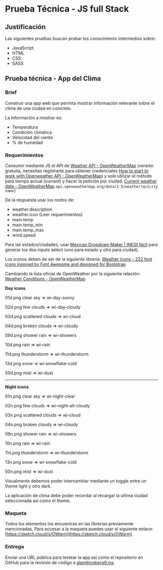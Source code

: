 # Prueba Técnica - JS full Stack
## Justificación
Las siguientes pruebas buscan probar los conocimiento intermedios sobre:
- JavaScript 
- HTML
- CSS
- SASS


## Prueba técnica - App del Clima
### Brief

Construir una app web que permita mostrar información relevante sobre el clima de una ciudad  en concreto.

La información a mostrar es:
- Temperatura
- Condición climatica
- Velocidad del viento
- % de humedad

### Requerimientos

Consumir mediante JS el API de [Weather API - OpenWeatherMap](https://openweathermap.org/api) (versión gratuita, necesitas registrarte para obtener credenciales [How to start to work with Openweather API - OpenWeatherMap](https://openweathermap.org/appid)) y solo utilizar el método para tiempo actual (current) y hacer la petición por ciudad:
[Current weather data - OpenWeatherMap](https://openweathermap.org/current)
`api.openweathermap.org/data/2.5/weather?q={city name}`

De la respuesta usar los nodos de:
- weather.description
- weather.icon (Leer requerimientos)
- main.temp
- main.temp_min
- main.temp_max
- wind.speed

Para las estados/ciudades, usar [Mexican Dropdown Maker | INEGI fácil](http://inegifacil.com/dropdowns) para generar los dos inputs select (uno para estado y otro para ciudad).

Los iconos deben de ser de la siguiente librería: [Weather Icons - 222 font icons inspired by Font Awesome and designed for Bootstrap](https://erikflowers.github.io/weather-icons/)

Cambiando la lista oficial de OpenWeather por la siguiente relación:
[Weather Conditions - OpenWeatherMap](https://openweathermap.org/weather-conditions)


**Day icons**

01d.png  clear sky => wi-day-sunny

02d.png  few clouds => wi-day-cloudy

03d.png  scattered clouds => wi-cloud

04d.png  broken clouds => wi-cloudy

09d.png  shower rain => wi-showers

10d.png  rain => wi-rain

11d.png  thunderstorm => wi-thunderstorm

13d.png  snow => wi-snowflake-cold

50d.png  mist => wi-dust

---

**Night icons**

01n.png  	clear sky => wi-night-clear

02n.png  	few clouds =>	wi-night-alt-cloudy		

03n.png  	scattered clouds => wi-cloud

04n.png  	broken clouds => wi-cloudy

09n.png  	shower rain => wi-showers

10n.png  	rain => wi-rain

11n.png  	thunderstorm => wi-thunderstorm

13n.png  	snow => wi-snowflake-cold

50n.png  	mist => wi-dust


Visualmente debemos poder intercambiar mediante un toggle entre un theme light y otro dark.

La aplicación de clima debe poder recordar al recargar la ultima ciudad seleccionada así como el theme.


### Maqueta
Todos los elementos los encuentras en las librerías previamente mencionadas. Para accesar a la maqueta puedes usar el siguiente enlace:
 [https://sketch.cloud/s/OWqrm](https://sketch.cloud/s/OWqrm) 


### Entrega
Enviar una URL pública para testear la app así como el repositorio en GitHub para la revisión de código a alan@iceberg9.mx



